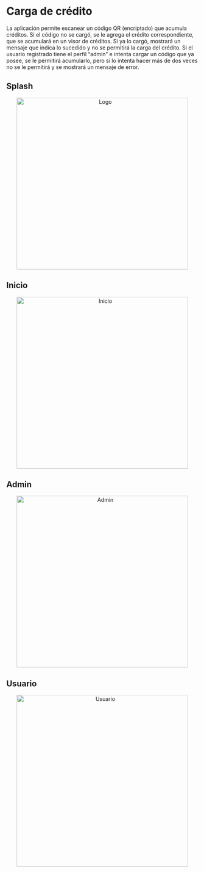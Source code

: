 # Carga de crédito

La aplicación permite escanear un código QR (encriptado) que acumula créditos.
Si el código no se cargó, se le agrega el crédito correspondiente, que se acumulará en un visor de créditos.
Si ya lo cargó, mostrará un mensaje que indica lo sucedido y no se permitirá la carga del crédito.
Si el usuario registrado tiene el perfil “admin” e intenta cargar un código que ya posee, se le permitirá
acumularlo, pero si lo intenta hacer más de dos veces no se le permitirá y se mostrará un mensaje de error.

## Splash

<div style="text-align: center;">
<img src="https://github.com/user-attachments/assets/a158e639-e141-403c-b262-fbc320de4ea3" alt="Logo" width="450">
</div>

## Inicio

<div style="text-align: center;">
<img src="https://github.com/user-attachments/assets/8d9a41d4-d973-48e6-b232-a0a20a29f39b" alt="Inicio" width="450">
</div>

## Admin

<div style="text-align: center;">
<img src="https://github.com/user-attachments/assets/3c6c0d9e-d101-4553-9a82-510820246baa" alt="Admin" width="450">
</div>

## Usuario 

<div style="text-align: center;">
<img src="https://github.com/user-attachments/assets/2540a8cc-fd6f-45ac-9e67-e340501991bc" alt="Usuario" width="450">
</div>
